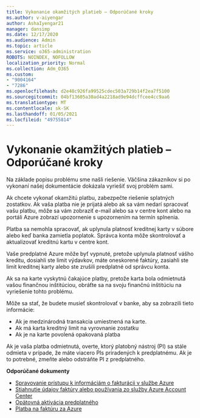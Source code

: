 ```yaml
---
title: Vykonanie okamžitých platieb – Odporúčané kroky
ms.author: v-aiyengar
author: AshaIyengar21
manager: dansimp
ms.date: 12/17/2020
ms.audience: Admin
ms.topic: article
ms.service: o365-administration
ROBOTS: NOINDEX, NOFOLLOW
localization_priority: Normal
ms.collection: Adm_O365
ms.custom:
- "9004164"
- "7286"
ms.openlocfilehash: d2e48c926fa99525cdec503a729b14f2ea7f5100
ms.sourcegitcommit: 04bf13605a30ad4a2218ad9e94dcffcee4cc9aa6
ms.translationtype: MT
ms.contentlocale: sk-SK
ms.lasthandoff: 01/05/2021
ms.locfileid: "49755814"
---
```

# <a name="make-immediate-payment---recommended-steps"></a>Vykonanie okamžitých platieb – Odporúčané kroky

Na základe popisu problému sme našli riešenie. Väčšina zákazníkov si po vykonaní našej dokumentácie dokázala vyriešiť svoj problém sami.

Ak chcete vykonať okamžitú platbu, zabezpečte riešenie splatných zostatkov. Ak vaša platba nie je prijatá alebo ak sa vám nedarí spracovať vašu platbu, môže sa vám zobraziť e-mail alebo sa v centre kont alebo na portáli Azure zobrazí upozornenie s upozornením na termín splnenia. 

Platba sa nemohla spracovať, ak uplynula platnosť kreditnej karty v súbore alebo keď banka zamietla poplatok. Správca konta môže skontrolovať a aktualizovať kreditnú kartu v centre kont. 

Vaše predplatné Azure môže byť vypnuté, pretože uplynula platnosť vášho kreditu, dosiahli ste limit výdavkov, máte oneskorené faktúry, zasiahli ste limit kreditnej karty alebo ste zrušili predplatné od správcu konta.  

Ak sa na karte vyskytnú čakajúce platby, pretože karta bola odmietnutá vašou finančnou inštitúciou, obráťte sa na svoju finančnú inštitúciu na vyriešenie tohto problému.  

Môže sa stať, že budete musieť skontrolovať v banke, aby sa zobrazili tieto informácie:

- Ak je medzinárodná transakcia umiestnená na karte. 
- Ak má karta kreditný limit na vyrovnanie zostatku 
- Ak je na karte povolená opakovaná platba 

Ak je vaša platba odmietnutá, overte, ktorý platobný nástroj (PI) sa stále odmieta v prípade, že máte viacero PIs priradených k predplatnému. Ak je to potrebné, zmeňte alebo odstráňte PI z predplatného. 

**Odporúčané dokumenty** 

- [Spravovanie prístupu k informáciám o fakturácii v službe Azure](https://docs.microsoft.com/azure/billing/billing-manage-access?WT.mc_id=Portal-Microsoft_Azure_Support)
- [Stiahnutie údajov faktúry alebo používania zo služby Azure Account Center](https://docs.microsoft.com/azure/billing/billing-download-azure-invoice-daily-usage-date?WT.mc_id=Portal-Microsoft_Azure_Support)
- [Opätovná aktivácia predplatného](https://docs.microsoft.com/azure/billing/billing-subscription-become-disable?WT.mc_id=Portal-Microsoft_Azure_Support)
- [Platba na faktúru za Azure](https://docs.microsoft.com/azure/cost-management-billing/manage/pay-by-invoice) 